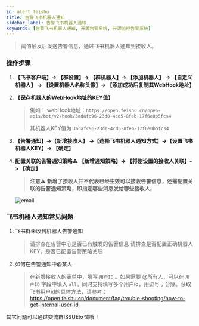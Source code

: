 ```yaml
---
id: alert_feishu
title: 告警飞书机器人通知      
sidebar_label: 告警飞书机器人通知     
keywords: [告警飞书机器人通知, 开源告警系统, 开源监控告警系统]
---
```


> 阈值触发后发送告警信息，通过飞书机器人通知到接收人。

### 操作步骤

1. **【飞书客户端】-> 【群设置】-> 【群机器人】-> 【添加机器人】 -> 【自定义机器人】 -> 【设置机器人名称头像】-> 【添加成功后复制其WebHook地址】**

2. **【保存机器人的WebHook地址的KEY值】**

    > 例如： webHook地址：`https://open.feishu.cn/open-apis/bot/v2/hook/3adafc96-23d0-4cd5-8feb-17f6e0b5fcs4`
    >
    > 其机器人KEY值为 `3adafc96-23d0-4cd5-8feb-17f6e0b5fcs4`

3. **【告警通知】->【新增接收人】 ->【选择飞书机器人通知方式】->【设置飞书机器人KEY】-> 【确定】**

4. **配置关联的告警通知策略⚠️ 【新增通知策略】-> 【将刚设置的接收人关联】-> 【确定】**

    > **注意⚠️ 新增了接收人并不代表已经生效可以接收告警信息，还需配置关联的告警通知策略，即指定哪些消息发给哪些接收人**。

    ![email](/img/docs/help/alert-notice-4.png)

### 飞书机器人通知常见问题

1. 飞书群未收到机器人告警通知

    > 请排查在告警中心是否已有触发的告警信息
    > 请排查是否配置正确机器人KEY，是否已配置告警策略关联

2. 如何在告警通知中@某人

    > 在新增接收人的表单中，填写 `用户ID` 。如果需要 @所有人，可以在 `用户ID` 字段中填入 `all`。同时支持填写多个用户id，用逗号 `,` 分隔。获取飞书用户id的具体方法，请参考：https://open.feishu.cn/document/faq/trouble-shooting/how-to-get-internal-user-id

其它问题可以通过交流群ISSUE反馈哦！
